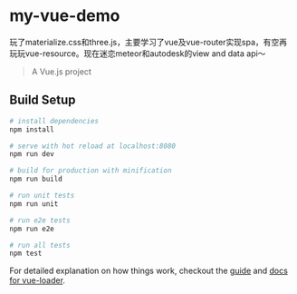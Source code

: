 # my-vue-demo

玩了materialize.css和three.js，主要学习了vue及vue-router实现spa，有空再玩玩vue-resource。现在迷恋meteor和autodesk的view and data api～

> A Vue.js project

## Build Setup

``` bash
# install dependencies
npm install

# serve with hot reload at localhost:8080
npm run dev

# build for production with minification
npm run build

# run unit tests
npm run unit

# run e2e tests
npm run e2e

# run all tests
npm test
```

For detailed explanation on how things work, checkout the [guide](http://vuejs-templates.github.io/webpack/) and [docs for vue-loader](http://vuejs.github.io/vue-loader).
